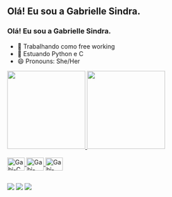 ## Olá! Eu sou a Gabrielle Sindra.
### Olá! Eu sou a Gabrielle Sindra.

- 🔭 Trabalhando como free working
- 🌱 Estuando Python e C
- 😄 Pronouns: She/Her

 <div>
  <a href="https://github.com/GabrielleSindra">
  <img height="180em" src="https://github-readme-stats.vercel.app/api?username=GabrielleSindra&show_icons=true&theme=dracula&include_all_commits=true&count_private=true"/>
  <img height="180em" src="https://github-readme-stats.vercel.app/api/top-langs/?username=GabrielleSindra&layout=compact&langs_count=16&theme=dracula"/>
</div>

<div style="display: inline_block"><br>
  <img align="center" alt="Gabi-C" height="30" width="40" src="https://cdn.jsdelivr.net/gh/devicons/devicon@latest/icons/c/c-original.svg">
  <img align="center" alt="Gabi-C++" height="30" width="40" src="https://cdn.jsdelivr.net/gh/devicons/devicon@latest/icons/cplusplus/cplusplus-original.svg">
  <img align="center" alt="Gabi-Python" height="30" width="40" src="https://cdn.jsdelivr.net/gh/devicons/devicon@latest/icons/python/python-original.svg">
</div>

##

<div>
  <a href = "mailto:gabisindra@gmail" target="_blank"><img src="https://img.shields.io/badge/Gmail-D14836?style=for-the-badge&logo=gmail&logoColor=white" target="_blank"></a>
  <a href = "https://www.instagram.com/gabisindra" target="_blank"><img src="https://img.shields.io/badge/-Instagram-%23E4405F?style=for-the-badge&logo=instagram&logoColor=white" target="_blank"></a>
  <a href = "https://www.linkedin.com/in/gabrielle-sindra-114694253" target="_blank"><img src="https://img.shields.io/badge/LinkedIn-0077B5?style=for-the-badge&logo=linkedin&logoColor=white" target="_blank"></a> 
</div>
